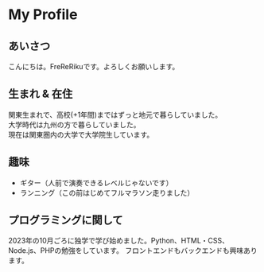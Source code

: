 # My Profile
## あいさつ
こんにちは。FreReRikuです。よろしくお願いします。

## 生まれ & 在住
関東生まれで、高校(+1年間)まではずっと地元で暮らしていました。<br>
大学時代は九州の方で暮らしていました。<br>
現在は関東圏内の大学で大学院生しています。

## 趣味
- ギター（人前で演奏できるレベルじゃないです）
- ランニング（この前はじめてフルマラソン走りました）

## プログラミングに関して
2023年の10月ごろに独学で学び始めました。Python、HTML・CSS、Node.js、PHPの勉強をしています。
フロントエンドもバックエンドも興味あります。


<!---
FreReRiku/FreReRiku is a ✨ special ✨ repository because its `README.md` (this file) appears on your GitHub profile.
You can click the Preview link to take a look at your changes.
--->
